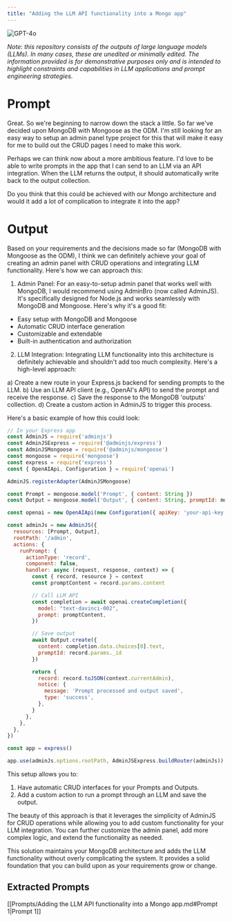 ```yaml
---
title: "Adding the LLM API functionality into a Mongo app"
---
```

![GPT-4o](https://img.shields.io/badge/GPT--4o-3333FF?style=for-the-badge&logo=openai&logoColor=white)



*Note: this repository consists of the outputs of large language models (LLMs). In many cases, these are unedited or minimally edited. The information provided is for demonstrative purposes only and is intended to highlight constraints and capabilities in LLM applications and prompt engineering strategies.*


# Prompt

Great. So we're beginning to narrow down the stack a little. So far we've decided upon MongoDB with Mongoose as the ODM. I'm still looking for an easy way to setup an admin panel type project for this that will make it easy for me to build out the CRUD pages I need to make this work. 

Perhaps we can think now about a more ambitious feature. I'd love to be able to write prompts in the app that I can send to an LLM via an API integration. When the LLM returns the output, it should automatically write back to the output collection.

Do you think that this could be achieved with our Mongo architecture and would it add a lot of complication to integrate it into the app?

# Output

Based on your requirements and the decisions made so far (MongoDB with Mongoose as the ODM), I think we can definitely achieve your goal of creating an admin panel with CRUD operations and integrating LLM functionality. Here's how we can approach this:

1. Admin Panel:
For an easy-to-setup admin panel that works well with MongoDB, I would recommend using AdminBro (now called AdminJS). It's specifically designed for Node.js and works seamlessly with MongoDB and Mongoose. Here's why it's a good fit:

- Easy setup with MongoDB and Mongoose
- Automatic CRUD interface generation
- Customizable and extendable
- Built-in authentication and authorization

2. LLM Integration:
Integrating LLM functionality into this architecture is definitely achievable and shouldn't add too much complexity. Here's a high-level approach:

a) Create a new route in your Express.js backend for sending prompts to the LLM.
b) Use an LLM API client (e.g., OpenAI's API) to send the prompt and receive the response.
c) Save the response to the MongoDB 'outputs' collection.
d) Create a custom action in AdminJS to trigger this process.

Here's a basic example of how this could look:

```javascript
// In your Express app
const AdminJS = require('adminjs')
const AdminJSExpress = require('@adminjs/express')
const AdminJSMongoose = require('@adminjs/mongoose')
const mongoose = require('mongoose')
const express = require('express')
const { OpenAIApi, Configuration } = require('openai')

AdminJS.registerAdapter(AdminJSMongoose)

const Prompt = mongoose.model('Prompt', { content: String })
const Output = mongoose.model('Output', { content: String, promptId: mongoose.Schema.Types.ObjectId })

const openai = new OpenAIApi(new Configuration({ apiKey: 'your-api-key' }))

const adminJs = new AdminJS({
  resources: [Prompt, Output],
  rootPath: '/admin',
  actions: {
    runPrompt: {
      actionType: 'record',
      component: false,
      handler: async (request, response, context) => {
        const { record, resource } = context
        const promptContent = record.params.content

        // Call LLM API
        const completion = await openai.createCompletion({
          model: "text-davinci-002",
          prompt: promptContent,
        })

        // Save output
        await Output.create({
          content: completion.data.choices[0].text,
          promptId: record.params._id
        })

        return {
          record: record.toJSON(context.currentAdmin),
          notice: {
            message: 'Prompt processed and output saved',
            type: 'success',
          },
        }
      },
    },
  },
})

const app = express()

app.use(adminJs.options.rootPath, AdminJSExpress.buildRouter(adminJs))
```

This setup allows you to:
1. Have automatic CRUD interfaces for your Prompts and Outputs.
2. Add a custom action to run a prompt through an LLM and save the output.

The beauty of this approach is that it leverages the simplicity of AdminJS for CRUD operations while allowing you to add custom functionality for your LLM integration. You can further customize the admin panel, add more complex logic, and extend the functionality as needed.

This solution maintains your MongoDB architecture and adds the LLM functionality without overly complicating the system. It provides a solid foundation that you can build upon as your requirements grow or change.

 




## Extracted Prompts
[[Prompts/Adding the LLM API functionality into a Mongo app.md#Prompt 1|Prompt 1]]
